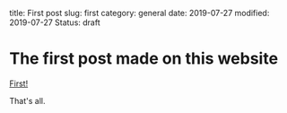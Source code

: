 title: First post
slug: first
category: general
date: 2019-07-27
modified: 2019-07-27
Status: draft

# The first post made on this website
[First!](http://kyle.pericak.com)

That's all.

